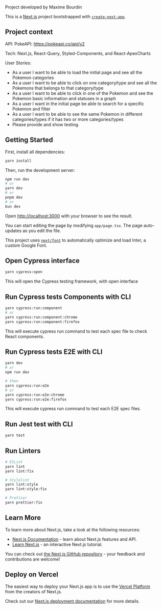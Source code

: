
Project developed by Maxime Bourdin

This is a [Next.js](https://nextjs.org/) project bootstrapped with [`create-next-app`](https://github.com/vercel/next.js/tree/canary/packages/create-next-app).

## Project context

API: PokeAPI: <https://pokeapi.co/api/v2>

Tech: Next.js, React-Query, Styled-Components, and React-ApexCharts

User Stories:

- As a user I want to be able to load the initial page and see all the Pokemon categories
- As a user I want to be able to click on one category/type and see all the Pokemons that belongs to that category/type
- As a user I want to be able to click in one of the Pokemon and see the Pokemon basic information and statuses in a graph
- As a user I want in the initial page be able to search for a specific Pokemon and filter
- As a user I want to be able to see the same Pokemon in different categories/types if it has two or more categories/types
- Please provide and show testing.

## Getting Started

First, install all dependencies:

```bash
yarn install
```

Then, run the development server:

```bash
npm run dev
# or
yarn dev
# or
pnpm dev
# or
bun dev
```

Open [http://localhost:3000](http://localhost:3000) with your browser to see the result.

You can start editing the page by modifying `app/page.tsx`. The page auto-updates as you edit the file.

This project uses [`next/font`](https://nextjs.org/docs/basic-features/font-optimization) to automatically optimize and load Inter, a custom Google Font.

## Open Cypress interface

```bash
yarn cypress:open
```

This will open the Cypress testing framework, with open interface

## Run Cypress tests Components with CLI

```bash
yarn cypress:run:component
# or
yarn cypress:run:component:chrome
yarn cypress:run:component:firefox
```

This will execute cypress run command to test each spec file to check React components.

## Run Cypress tests E2E with CLI

```bash
yarn dev
# or
npm run dev

# then
yarn cypress:run:e2e
# or
yarn cypress:run:e2e:chrome
yarn cypress:run:e2e:firefox
```

This will execute cypress run command to test each E2E spec files.

## Run Jest test with CLI

```bash
yarn test
```

## Run Linters

```bash
# ESLint
yarn lint
yarn lint:fix

# Stylelint
yarn lint:style
yarn lint:style:fix

# Prettier
yarn prettier:fix
```

## Learn More

To learn more about Next.js, take a look at the following resources:

- [Next.js Documentation](https://nextjs.org/docs) - learn about Next.js features and API.
- [Learn Next.js](https://nextjs.org/learn) - an interactive Next.js tutorial.

You can check out [the Next.js GitHub repository](https://github.com/vercel/next.js/) - your feedback and contributions are welcome!

## Deploy on Vercel

The easiest way to deploy your Next.js app is to use the [Vercel Platform](https://vercel.com/new?utm_medium=default-template&filter=next.js&utm_source=create-next-app&utm_campaign=create-next-app-readme) from the creators of Next.js.

Check out our [Next.js deployment documentation](https://nextjs.org/docs/deployment) for more details.
